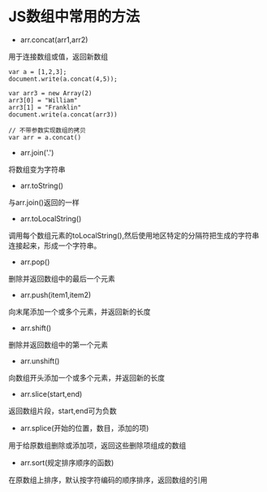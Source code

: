 # JS数组中常用的方法

- arr.concat(arr1,arr2)

用于连接数组或值，返回新数组

```
var a = [1,2,3];
document.write(a.concat(4,5));

var arr3 = new Array(2)
arr3[0] = "William"
arr3[1] = "Franklin"
document.write(a.concat(arr3))

// 不带参数实现数组的拷贝
var arr = a.concat()
```

- arr.join('.')

将数组变为字符串

- arr.toString()

与arr.join()返回的一样

- arr.toLocalString()

调用每个数组元素的toLocalString(),然后使用地区特定的分隔符把生成的字符串连接起来，形成一个字符串。



- arr.pop() 

删除并返回数组中的最后一个元素

- arr.push(item1,item2)

向末尾添加一个或多个元素，并返回新的长度

- arr.shift()

删除并返回数组中的第一个元素

- arr.unshift()

向数组开头添加一个或多个元素，并返回新的长度



- arr.slice(start,end)

返回数组片段，start,end可为负数

- arr.splice(开始的位置，数目，添加的项)

用于给原数组删除或添加项，返回这些删除项组成的数组



- arr.sort(规定排序顺序的函数)

在原数组上排序，默认按字符编码的顺序排序，返回数组的引用











